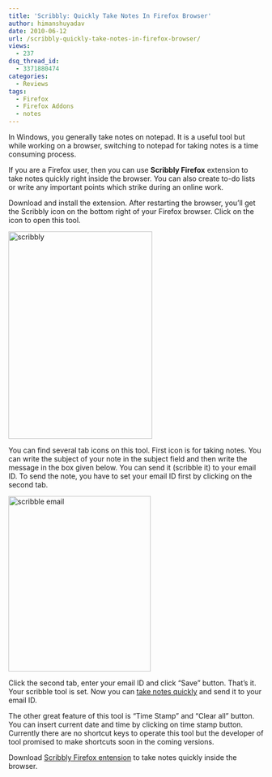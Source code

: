 ```yaml
---
title: 'Scribbly: Quickly Take Notes In Firefox Browser'
author: himanshuyadav
date: 2010-06-12
url: /scribbly-quickly-take-notes-in-firefox-browser/
views:
  - 237
dsq_thread_id:
  - 3371880474
categories:
  - Reviews
tags:
  - Firefox
  - Firefox Addons
  - notes
---
```

In Windows, you generally take notes on notepad. It is a useful tool but while working on a browser, switching to notepad for taking notes is a time consuming process.

If you are a Firefox user, then you can use **Scribbly Firefox** extension to take notes quickly right inside the browser. You can also create to-do lists or write any important points which strike during an online work.

Download and install the extension. After restarting the browser, you’ll get the Scribbly icon on the bottom right of your Firefox browser. Click on the icon to open this tool.

<img class="wp-image-52135" style="border-width: 0px" src="http://cdn.devilsworkshop.org/files/2010/06/scribbly.png" border="0" alt="scribbly" width="284" height="409" />

You can find several tab icons on this tool. First icon is for taking notes. You can write the subject of your note in the subject field and then write the message in the box given below. You can send it (scribble it) to your email ID. To send the note, you have to set your email ID first by clicking on the second tab.

<img style="border-width: 0px" src="http://cdn.devilsworkshop.org/files/2010/06/scribbleemail.png" border="0" alt="scribble email" width="281" height="346" />

Click the second tab, enter your email ID and click “Save” button. That’s it. Your scribble tool is set. Now you can [take notes quickly][1] and send it to your email ID.

The other great feature of this tool is &#8220;Time Stamp&#8221; and &#8220;Clear all&#8221; button. You can insert current date and time by clicking on time stamp button. Currently there are no shortcut keys to operate this tool but the developer of tool promised to make shortcuts soon in the coming versions.

Download <a href="https://addons.mozilla.org/en-US/firefox/addon/160113/" onclick="_gaq.push(['_trackEvent', 'outbound-article', 'https://addons.mozilla.org/en-US/firefox/addon/160113/', 'Scribbly Firefox entension']);" >Scribbly Firefox entension</a> to take notes quickly inside the browser.

 [1]: http://devilsworkshop.org/stickr-sticky-notes-for-the-internet/
